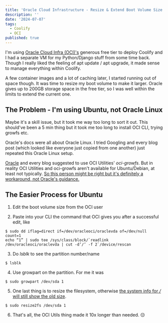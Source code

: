 ```yaml
---
title: 'Oracle Cloud Infrastructure - Resize & Extend Boot Volume Size'
description: ''
date: '2024-07-07'
tags:
  - Coolify
  - OCI
published: true
---
```


I'm using [Oracle Cloud Infra (OCI)'s](https://www.oracle.com/sg/cloud/free/#free-cloud-trial) generous free tier to deploy Coolify and I had a separate VM for my Python/Django stuff from some time back. Though I really liked the feeling of apt update / apt upgrade, it made sense to manage everything within Coolify.

A few container images and a lot of caching later, I started running out of space though. It was time to resize my boot volume to make it larger. Oracle gives up to 200GB storage space in the free tier, so I was well within the limits to extend the current one.

## The Problem - I'm using Ubuntu, not Oracle Linux

Maybe it's a skill issue, but it took me way too long to sort it out. This should've been a 5 min thing but it took me too long to install OCI CLI, trying growfs etc.

Oracle's docs were all about Oracle Linux. I tried Googling and every blog post (which looked like everyone just copied from one another) just repeated this Oracle Linux setup.

[Oracle](https://docs.oracle.com/en-us/iaas/Content/Block/Tasks/extendingbootpartition.htm) and every blog suggested to use OCI Utilities' _oci-growfs_. But in reality OCI Utilities and oci-growfs aren't available for Ubuntu/Debian, at least not typically. [So this person might be right but it's definitely a workaround, not Oracle's guidance.](https://www.reddit.com/r/oraclecloud/comments/121m1jp/50gb_ampere_ubuntu_instance_can_i_expand_the/)

## The Easier Process for Ubuntu

1. Edit the boot volume size from the OCI user

2. Paste into your CLI the command that OCI gives you after a successful edit, like

```
$ sudo dd iflag=direct if=/dev/oracleoci/oraclevda of=/dev/null count=1
echo “1” | sudo tee /sys/class/block/`readlink /dev/oracleoci/oraclevda | cut -d’/’ -f 2`/device/rescan
```

3. Do _lsblk_ to see the partition number/name

```
$ lsblk
```

4. Use growpart on the partition. For me it was

```
$ sudo growpart /dev/sda 1
```

5. One last thing is to resize the filesystem, otherwise [the system info for _/_ will still show the old size](https://serverfault.com/questions/701296/ive-just-increased-the-disks-size-but-the-old-size-is-still-display-what-coul).

```
$ sudo resize2fs /dev/sda 1
```

6. That's all, the OCI Utils thing made it 10x longer than needed. 😔
